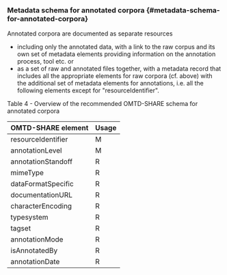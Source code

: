 ### Metadata schema for annotated corpora {#metadata-schema-for-annotated-corpora}

Annotated corpora are documented as separate resources

*   including only the annotated data, with a link to the raw corpus and its own set of metadata elements providing information on the annotation process, tool etc. or
*   as a set of raw and annotated files together, with a metadata record that includes all the appropriate elements for raw corpora (cf. above) with the additional set of metadata elements for annotations, i.e. all the following elements except for &quot;resourceIdentifier&quot;.

Table 4 - Overview of the recommended OMTD-SHARE schema for annotated corpora

| OMTD-SHARE element | Usage |
| --- | --- |
| resourceIdentifier | M |
| annotationLevel | M |
| annotationStandoff | R |
| mimeType | R |
| dataFormatSpecific | R |
| documentationURL | R |
| characterEncoding | R |
| typesystem | R |
| tagset | R |
| annotationMode | R |
| isAnnotatedBy | R |
| annotationDate | R |

